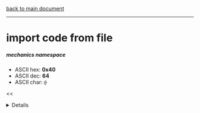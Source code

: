 [back to main document](../README.md)

---

# import code from file
##### mechanics namespace
- ASCII hex: __0x40__
- ASCII dec: __64__
- ASCII char: `@`

<<<DETAILS>>>

---

<<<USAGE>>>

---

<<<EXAMPLELINKSECTION>>>

---

[back to main document](../README.md)

***PROJECT RATTISH `@` 2023***
